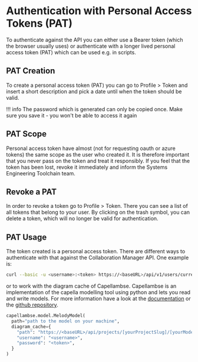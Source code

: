 <!--
 ~ SPDX-FileCopyrightText: Copyright DB Netz AG and the capella-collab-manager contributors
 ~ SPDX-License-Identifier: Apache-2.0
 -->

# Authentication with Personal Access Tokens (PAT)

To authenticate against the API you can either use a Bearer token (which the
browser usually uses) or authenticate with a longer lived personal access token
(PAT) which can be used e.g. in scripts.

## PAT Creation

To create a personal access token (PAT) you can go to Profile > Token and
insert a short description and pick a date until when the token should be
valid.

<!-- prettier-ignore -->
!!! info
    The password which is generated can only be copied once. Make sure you save
    it - you won't be able to access it again

## PAT Scope

Personal access token have almost (not for requesting oauth or azure tokens)
the same scope as the user who created it. It is therefore important that you
never pass on the token and treat it responsibly. If you feel that the token
has been lost, revoke it immediately and inform the Systems Engineering
Toolchain team.

## Revoke a PAT

In order to revoke a token go to Profile > Token. There you can see a list of
all tokens that belong to your user. By clicking on the trash symbol, you can
delete a token, which will no longer be valid for authentication.

## PAT Usage

The token created is a personal access token. There are different ways to
authenticate with that against the Collaboration Manager API. One example is:

```zsh
curl --basic -u <username>:<token> https://<baseURL>/api/v1/users/current/tokens
```

or to work with the diagram cache of Capellambse. Capellambse is an
implementation of the capella modelling tool using python and lets you read and
write models. For more information have a look at the
[documentation](https://dsd-dbs.github.io/py-capellambse/) or the
[github repository](https://github.com/DSD-DBS/py-capellambse).

```python
capellambse.model.MelodyModel(
  path="path to the model on your machine",
  diagram_cache={
    "path": "https://<baseURL>/api/projects/[yourProjectSlug]/[yourModelSlug]/diagrams/%s",
    "username": "<username>",
    "password": "<token>",
  }
)
```
